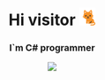 <h1 align="center">Hi visitor
<img src="https://github.com/Kot-Alenya/Kot-Alenya/blob/main/Cat_Greeting.gif" height="32"/></h1> 
<h3 align="center">I`m C# programmer</h3>

<div align="center">
<img width="550" src="https://github-readme-stats.vercel.app/api?username=Kot-Alenya&show_icons=true&theme=radical">
  </div>
